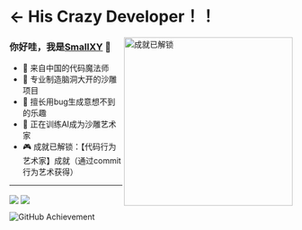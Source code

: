 # ← His Crazy Developer！！

<img align="right" width="300" src="https://github.com/SmallXY/SmallXY/assets/xxxxx/xxxx-xxxx" alt="成就已解锁"/>

### 你好哇，我是[SmallXY](https://github.com/SmallXY) 👾

- 🧙 来自中国的代码魔法师
- 🤪 专业制造脑洞大开的沙雕项目
- 🚀 擅长用bug生成意想不到的乐趣
- 🤖 正在训练AI成为沙雕艺术家
- 🎮 成就已解锁：【代码行为艺术家】成就（通过commit行为艺术获得）

---

<img align="center" src="https://github-readme-stats.vercel.app/api?username=SmallXY&show_icons=true&locale=cn&count_private=true&disable_animations=true&hide_title=false&icon_color=8b658b&ring_color=8b658b&theme=dark" />
<img align="center" src="https://github-readme-stats.vercel.app/api/top-langs/?username=SMaLLXY&langs_count=4&layout=compact&theme=vision-friendly-dark" />

![GitHub Achievement](https://img.shields.io/badge/Unlocked%20Achievement-Code%20Jester-8b658b?style=for-the-badge&logo=github)
